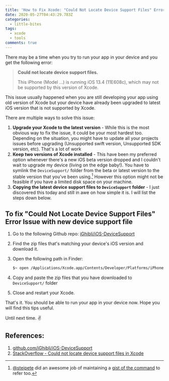 ```yaml
---
title: 'How to Fix Xcode: "Could Not Locate Device Support Files" Error'
date: 2020-05-27T04:43:29.783Z
categories:
  - little-bites
tags:
  - xcode
  - tools
comments: true
---
```

There may be a time when you try to run your app in your device and you get the following error:

> **Could not locate device support files.**
>
> This iPhone (Model ...) is running iOS 13.4 (11E608c), which may not be supported by this version of Xcode.

This issue usually happened when you are still developing your app using old version of Xcode but your device have already been upgraded to latest iOS version that is not supported by Xcode. 

There are multiple ways to solve this issue:

1. **Upgrade your Xcode to the latest version** - While this is the most obvious way to fix the issue, it could be your most hardest too. Depending on the situation, you might have to update all your projects issues before upgrading (Unsupported swift version, Unsupported SDK version, etc). That's a lot of work
2. **Keep two versions of Xcode installed** - This have been my preferred option whenever there's a new iOS beta version dropped and I couldn't wait to upgrade my device (living on the edge baby!). You have to symlink the `DeviceSupport/` folder from the beta or latest version to the stable version that you've been using.[^1] However this option might not be feasible if you have a limited disk space on your machine.
3. **Copying the latest device support files to `DeviceSupport` folder** - I just discovered this today and still in awe on how simple it is. I will list the steps down below.

## To fix "Could Not Locate Device Support Files" Error Issue with new device support file

1. Go to the following Github repo: [iGhibli/iOS-DeviceSupport](https://github.com/iGhibli/iOS-DeviceSupport/tree/master/DeviceSupport)
2. Find the zip files that's matching your device's iOS version and download it.
3. Open the following path in Finder:

   ```bash
   $~ open /Applications/Xcode.app/Contents/Developer/Platforms/iPhoneOS.platform/DeviceSupport/
   ```
4. Copy and paste the zip files that you have downloaded to `DeviceSupport/` folder
5. Close and restart your Xcode.

That's it. You should be able to run your app in your device now. Hope you will find this tips useful. 

Until next time. ✌️

[^1]: [@steipete](https://twitter.com/steipete) did an awesome job of maintaining a [gist of the command](https://gist.github.com/steipete/d9b44d8e9f341e81414e86d7ff8fb62d) to refer too.

## References:

1. [github.com/iGhibli/iOS-DeviceSupport](https://github.com/iGhibli/iOS-DeviceSupport)
2. [StackOverflow - Could not locate device support files in Xcode](https://stackoverflow.com/questions/54624850/could-not-locate-device-support-files-in-xcode)